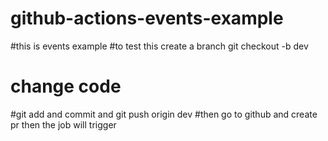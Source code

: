 # github-actions-events-example
#this is events example 
#to test this create a branch git checkout -b dev
  # change code
  #git add and commit and git push origin dev 
  #then go to github and create pr then the job will trigger

  